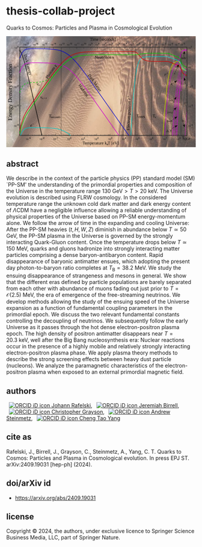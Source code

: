 # thesis-collab-project
Quarks to Cosmos: Particles and Plasma in Cosmological Evolution

![Evolving in time fractional energy composition of the Universe.](art/art_energyFractions.svg)

## abstract
We describe in the context of the particle physics (PP) standard model (SM) `PP-SM' the understanding of the primordial properties and composition of the Universe in the temperature range $130\ \mathrm{GeV}>T>20\ \mathrm{keV}$. The Universe evolution is described using FLRW cosmology. In the considered temperature range the unknown cold dark matter and dark energy content of $\Lambda\mathrm{CDM}$ have a negligible influence allowing a reliable understanding of physical properties of the Universe based on PP-SM energy-momentum alone. We follow the arrow of time in the expanding and cooling Universe: After the PP-SM heavies $(t, H, W, Z)$ diminish in abundance below $T\simeq 50\,\mathrm{GeV}$, the PP-SM plasma in the Universe is governed by the strongly interacting Quark-Gluon content. Once the temperature drops below $T\simeq 150\ \mathrm{MeV}$, quarks and gluons hadronize into strongly interacting matter particles comprising a dense baryon-antibaryon content. Rapid disappearance of baryonic antimatter ensues, which adopting the present day photon-to-baryon ratio completes at $T_\mathrm{B}=38.2\ \mathrm{MeV}$. We study the ensuing disappearance of strangeness and mesons in general. We show that the different eras defined by particle populations are barely separated from each other with abundance of muons fading out just prior to $T=\mathcal{O}(2.5)\ \mathrm{MeV}$, the era of emergence of the free-streaming neutrinos. We develop methods allowing the study of the ensuing speed of the Universe expansion as a function of fundamental coupling parameters in the primordial epoch. We discuss the two relevant fundamental constants controlling the decoupling of neutrinos. We subsequently follow the early Universe as it passes through the hot dense electron-positron plasma epoch. The high density of positron antimatter disappears near $T=20.3\ \mathrm{keV}$, well after the Big Bang nucleosynthesis era: Nuclear reactions occur in the presence of a highly mobile and relatively strongly interacting electron-positron plasma phase. We apply plasma theory methods to describe the strong screening effects between heavy dust particle (nucleons). We analyze the paramagnetic characteristics of the electron-positron plasma when exposed to an external primordial magnetic field.

## authors
<a
id="cy-effective-orcid-url"
class="underline"
href="https://orcid.org/0000-0001-8217-1484"
target="orcid.widget"
rel="me noopener noreferrer"
style="vertical-align: top"><img
src="https://orcid.org/sites/default/files/images/orcid_16x16.png"
style="width: 1em; margin-inline-start: 0.5em"
alt="ORCID iD icon"/> Johann Rafelski</a>, <a
id="cy-effective-orcid-url"
class="underline"
href="https://orcid.org/0000-0002-2289-4856"
target="orcid.widget"
rel="me noopener noreferrer"
style="vertical-align: top"><img
src="https://orcid.org/sites/default/files/images/orcid_16x16.png"
style="width: 1em; margin-inline-start: 0.5em"
alt="ORCID iD icon"/> Jeremiah Birrell</a>, <a
id="cy-effective-orcid-url"
class="underline"
href="https://orcid.org/0000-0001-9985-1822"
target="orcid.widget"
rel="me noopener noreferrer"
style="vertical-align: top"><img
src="https://orcid.org/sites/default/files/images/orcid_16x16.png"
style="width: 1em; margin-inline-start: 0.5em"
alt="ORCID iD icon"/> Christopher Grayson</a>, <a
id="cy-effective-orcid-url"
class="underline"
href="https://orcid.org/0000-0001-5474-2649"
target="orcid.widget"
rel="me noopener noreferrer"
style="vertical-align: top"><img
src="https://orcid.org/sites/default/files/images/orcid_16x16.png"
style="width: 1em; margin-inline-start: 0.5em"
alt="ORCID iD icon"/> Andrew Steinmetz</a>, <a
id="cy-effective-orcid-url"
class="underline"
href="https://orcid.org/0000-0001-5038-8427"
target="orcid.widget"
rel="me noopener noreferrer"
style="vertical-align: top"><img
src="https://orcid.org/sites/default/files/images/orcid_16x16.png"
style="width: 1em; margin-inline-start: 0.5em"
alt="ORCID iD icon"/> Cheng Tao Yang</a>

## cite as
Rafelski, J., Birrell, J., Grayson, C., Steinmetz, A., Yang, C. T. Quarks to Cosmos: Particles and Plasma in Cosmological evolution. In press EPJ ST. arXiv:2409.19031 [hep-ph] (2024).

## doi/arXiv id
* https://arxiv.org/abs/2409.19031

## license
Copyright © 2024, the authors, under exclusive licence to Springer Science Business Media, LLC, part of Springer Nature.
